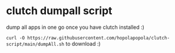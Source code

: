 # clutch dumpall script
dump all apps in one go once you have clutch installed :)

`curl -O https://raw.githubusercontent.com/hopolapopola/clutch-script/main/dumpAll.sh` to download :)

